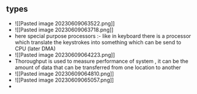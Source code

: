 ## types
- ![[Pasted image 20230609063522.png]]
- ![[Pasted image 20230609063718.png]]
- here special purpose processors :- like in keyboard there is a processor which translate  the keystrokes into something which can be send to CPU (later DMA) 
- ![[Pasted image 20230609064223.png]]
- Thoroughput is used to measure performance of system , it can be the amount of data that can be transferred from one location to another
- ![[Pasted image 20230609064810.png]]
- ![[Pasted image 20230609065057.png]]
- 